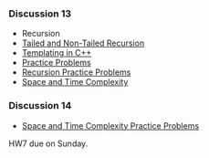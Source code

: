 ### Discussion 13
- Recursion 
- [Tailed and Non-Tailed Recursion](https://github.com/nikunjsanghai/Intermediate_Programming_Cplusplus/blob/main/Week8/tailed_recursion.md)
- [Templating in C++](https://github.com/nikunjsanghai/Intermediate_Programming_Cplusplus/blob/main/Week6/templates.md)
- [Practice Problems](https://github.com/nikunjsanghai/Intermediate_Programming_Cplusplus/blob/main/Week6/practice_problems.md)
- [Recursion Practice Problems](https://github.com/nikunjsanghai/Intermediate_Programming_Cplusplus/blob/main/Week4/Practice_Problems.md)
- [Space and Time Complexity](https://github.com/nikunjsanghai/Intermediate_Programming_Cplusplus/blob/main/Week6/Space_and_Time_Complexity.md)
### Discussion 14
- [Space and Time Complexity Practice Problems](https://github.com/nikunjsanghai/Intermediate_Programming_Cplusplus/blob/main/Week6/Big_O_Notation.md)





HW7 due on Sunday.
